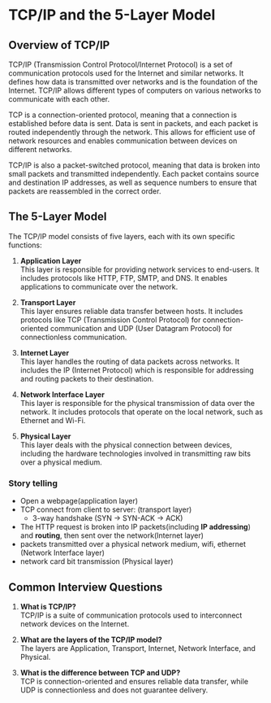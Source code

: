 # TCP/IP and the 5-Layer Model

## Overview of TCP/IP
TCP/IP (Transmission Control Protocol/Internet Protocol) is a set of communication protocols used for the Internet and similar networks. It defines how data is transmitted over networks and is the foundation of the Internet. TCP/IP allows different types of computers on various networks to communicate with each other.

TCP is a connection-oriented protocol, meaning that a connection is established before data is sent. Data is sent in packets, and each packet is routed independently through the network. This allows for efficient use of network resources and enables communication between devices on different networks.

TCP/IP is also a packet-switched protocol, meaning that data is broken into small packets and transmitted independently. Each packet contains source and destination IP addresses, as well as sequence numbers to ensure that packets are reassembled in the correct order.

## The 5-Layer Model
The TCP/IP model consists of five layers, each with its own specific functions:

1. **Application Layer**  
   This layer is responsible for providing network services to end-users. It includes protocols like HTTP, FTP, SMTP, and DNS. It enables applications to communicate over the network.

2. **Transport Layer**  
   This layer ensures reliable data transfer between hosts. It includes protocols like TCP (Transmission Control Protocol) for connection-oriented communication and UDP (User Datagram Protocol) for connectionless communication.

3. **Internet Layer**  
   This layer handles the routing of data packets across networks. It includes the IP (Internet Protocol) which is responsible for addressing and routing packets to their destination.

4. **Network Interface Layer**  
   This layer is responsible for the physical transmission of data over the network. It includes protocols that operate on the local network, such as Ethernet and Wi-Fi.

5. **Physical Layer**  
   This layer deals with the physical connection between devices, including the hardware technologies involved in transmitting raw bits over a physical medium.
### Story telling
* Open a webpage(application layer)
* TCP connect from client to server: (transport layer)
    * 3-way handshake (SYN → SYN-ACK → ACK)
* The HTTP request is broken into IP packets(including **IP addressing**) and **routing**, then sent over the network(Internet layer)
* packets transmitted over a physical network medium, wifi, ethernet (Network Interface layer)
* network card bit transmission (Physical layer)

## Common Interview Questions
1. **What is TCP/IP?**  
   TCP/IP is a suite of communication protocols used to interconnect network devices on the Internet.

2. **What are the layers of the TCP/IP model?**  
   The layers are Application, Transport, Internet, Network Interface, and Physical.

3. **What is the difference between TCP and UDP?**  
   TCP is connection-oriented and ensures reliable data transfer, while UDP is connectionless and does not guarantee delivery.
